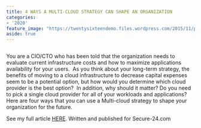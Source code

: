 ```yaml
---
title: 4 WAYS A MULTI-CLOUD STRATEGY CAN SHAPE AN ORGANIZATION
categories:
- '2020'
feature_image: "https://twentysixteendemo.files.wordpress.com/2015/11/post.png"
aside: true
---
```


<!-- wp:image {"align":"center","id":373,"sizeSlug":"large"} -->
<div class="wp-block-image"><figure class="aligncenter size-large"><img src="https://captainhyperscaler.files.wordpress.com/2020/02/image.jpeg?w=300" alt="" class="wp-image-373"/></figure></div>
<!-- /wp:image -->

<!-- wp:paragraph -->
<p>You are a CIO/CTO who has been told that the organization needs to evaluate current infrastructure costs and how to maximize applications availability for your users.&nbsp; As you think about your long-term strategy, the benefits of moving to a cloud infrastructure to decrease capital expenses seem to be a potential option, but how would you determine which cloud provider is the best option?&nbsp; In addition, why should it matter? Do you need to pick a single cloud provider for all of your workloads and applications?&nbsp; Here are four ways that you can use a Multi-cloud strategy to shape your organization for the future.</p>
<!-- /wp:paragraph -->

<!-- wp:paragraph -->
<p>See my full article <a rel="noreferrer noopener" aria-label="HERE (opens in a new tab)" href="https://www.secure-24.com/multi-cloud-strategy-shapes-organizations/" target="_blank">HERE</a>.  Written and published for Secure-24.com</p>
<!-- /wp:paragraph -->